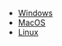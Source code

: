 * [Windows](https://netfoundry-clients.s3-us-west-1.amazonaws.com/ziti/0.4.16-2301/ziti-enroller.exe)
* [MacOS](https://netfoundry-clients.s3-us-west-1.amazonaws.com/ziti/0.4.16-2301/ziti-enroller-mac.tar.gz)
* [Linux](https://netfoundry-clients.s3-us-west-1.amazonaws.com/ziti/0.4.16-2301/ziti-enroller-linux.tar.gz)
